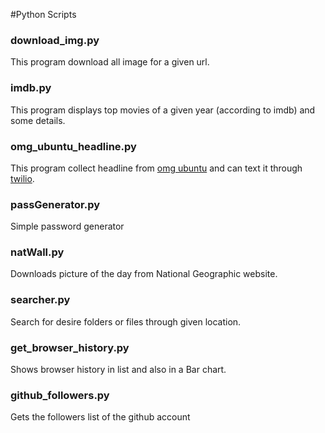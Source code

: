 #Python Scripts

<h3>download_img.py</h3>

This program download all image for a given url.

<h3>imdb.py</h3>

This program displays top movies of a given year (according to imdb) and some details.

<h3>omg_ubuntu_headline.py</h3>

This program collect headline from [omg ubuntu](http://www.omgubuntu.co.uk/) and can text it through [twilio](www.twilio.com).

<h3>passGenerator.py</h3>

Simple password generator

<h3>natWall.py</h3>

Downloads picture of the day from  National Geographic website.

<h3>searcher.py</h3>

Search for desire folders or files through given location.

<h3>get_browser_history.py</h3>

Shows browser history in list and also in a Bar chart.

<h3>github_followers.py</h3>
Gets the followers list of the github account 